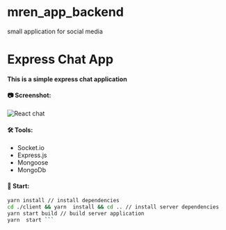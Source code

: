 # mren_app_backend
small application for social media
# Express Chat App
#### This is a simple express chat application
#### :camera: Screenshot:
![React chat](https://i.imgur.com/P9PTZXl.png)
#### :hammer_and_wrench: Tools:
- Socket.io
- Express.js
- Mongoose
- MongoDb

#### :rocket: Start:
```bash
yarn install // install dependencies
cd ./client && yarn  install && cd .. // install server dependencies
yarn start build // build server application
yarn  start ```
